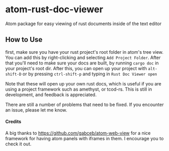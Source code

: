 # atom-rust-doc-viewer
Atom package for easy viewing of rust documents inside of the text editor

## How to Use
first, make sure you have your rust project's root folder in atom's tree view. You can add this by right-clicking and selecting `Add Project Folder`. After that you'll need to make sure your docs are built, by running `cargo doc` in your project's root dir. After this, you can open up your project with `alt-shift-D` or by pressing `ctrl-shift-p` and typing in `Rust Doc Viewer open`

Note that these will open up your own rust docs, which is useful if you are using a project framework such as amethyst, or tcod-rs. This is still in development, and feedback is appreciated.

There are still a number of problems that need to be fixed. If you encounter an issue, please let me know.

#### Credits

A big thanks to https://github.com/gabceb/atom-web-view for a nice framework for having atom panels with iframes in them. I encourage you to check it out.
